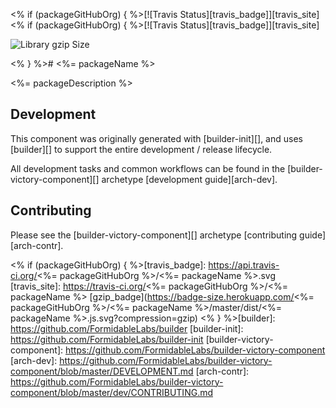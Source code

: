 <% if (packageGitHubOrg) { %>[![Travis Status][travis_badge]][travis_site]
<% if (packageGitHubOrg) { %>[![Travis Status][travis_badge]][travis_site]

![Library gzip Size](https://badge-size.herokuapp.com/FormidableLabs/victory-pie/master/dist/victory-pie.js.svg?compression=gzip)

<% } %># <%= packageName %>

<%= packageDescription %>

## Development

This component was originally generated with [builder-init][], and uses
[builder][] to support the entire development / release lifecycle.

All development tasks and common workflows can be found in the
[builder-victory-component][] archetype [development guide][arch-dev].

## Contributing

Please see the [builder-victory-component][] archetype [contributing guide][arch-contr].


<% if (packageGitHubOrg) { %>[travis_badge]: https://api.travis-ci.org/<%= packageGitHubOrg %>/<%= packageName %>.svg
[travis_site]: https://travis-ci.org/<%= packageGitHubOrg %>/<%= packageName %>
[gzip_badge](https://badge-size.herokuapp.com/<%= packageGitHubOrg %>/<%= packageName %>/master/dist/<%= packageName %>.js.svg?compression=gzip)
<% } %>[builder]: https://github.com/FormidableLabs/builder
[builder-init]: https://github.com/FormidableLabs/builder-init
[builder-victory-component]: https://github.com/FormidableLabs/builder-victory-component
[arch-dev]: https://github.com/FormidableLabs/builder-victory-component/blob/master/DEVELOPMENT.md
[arch-contr]: https://github.com/FormidableLabs/builder-victory-component/blob/master/dev/CONTRIBUTING.md
